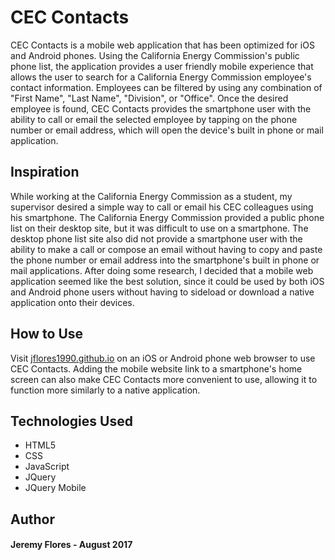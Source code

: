# CEC Contacts

CEC Contacts is a mobile web application that has been optimized for iOS and Android phones. Using the California Energy Commission's public phone list, the application provides a user friendly mobile experience that allows the user to search for a California Energy Commission employee's contact information. Employees can be filtered by using any combination of "First Name", "Last Name", "Division", or "Office". Once the desired employee is found, CEC Contacts provides the smartphone user with the ability to call or email the selected employee by tapping on the phone number or email address, which will open the device's built in phone or mail application.

## Inspiration
While working at the California Energy Commission as a student, my supervisor desired a simple way to call or email his CEC colleagues using his smartphone. The California Energy Commission provided a public phone list on their desktop site, but it was difficult to use on a smartphone. The desktop phone list site also did not provide a smartphone user with the ability to make a call or compose an email without having to copy and paste the phone number or email address into the smartphone's built in phone or mail applications. After doing some research, I decided that a mobile web application seemed like the best solution, since it could be used by both iOS and Android phone users without having to sideload or download a native application onto their devices. 

## How to Use
Visit [jflores1990.github.io](https://jflores1990.github.io) on an iOS or Android phone web browser to use CEC Contacts. Adding the mobile website link to a smartphone's home screen can also make CEC Contacts more convenient to use, allowing it to  function more similarly to a native application.

## Technologies Used
* HTML5
* CSS
* JavaScript
* JQuery
* JQuery Mobile

## Author
#### Jeremy Flores - August 2017
